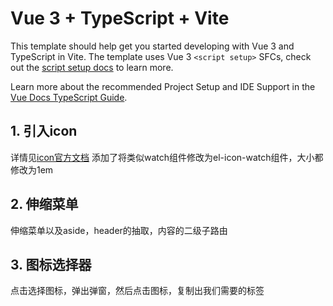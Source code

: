 # Vue 3 + TypeScript + Vite

This template should help get you started developing with Vue 3 and TypeScript in Vite. The template uses Vue 3 `<script setup>` SFCs, check out the [script setup docs](https://v3.vuejs.org/api/sfc-script-setup.html#sfc-script-setup) to learn more.

Learn more about the recommended Project Setup and IDE Support in the [Vue Docs TypeScript Guide](https://vuejs.org/guide/typescript/overview.html#project-setup).

## 1. 引入icon
详情见[icon官方文档](https://element-plus.org/zh-CN/component/icon.html#icon-%E5%9B%BE%E6%A0%87)
添加了将类似watch组件修改为el-icon-watch组件，大小都修改为1em

## 2. 伸缩菜单
伸缩菜单以及aside，header的抽取，内容的二级子路由

## 3. 图标选择器
点击选择图标，弹出弹窗，然后点击图标，复制出我们需要的标签
